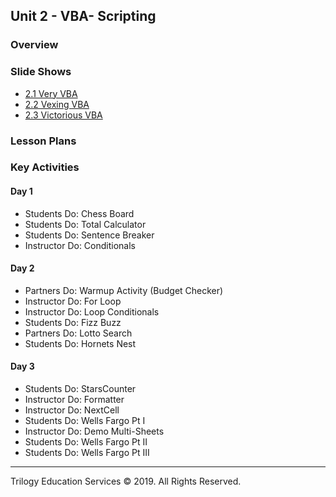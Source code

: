 ## Unit 2 - VBA- Scripting

### Overview

### Slide Shows

* [2.1 Very VBA](https://drive.google.com/open?id=1xpBf7BjM9zxv8pRCe-fxSnTboTgOoQRrp8WraSxKkgQ)
* [2.2 Vexing VBA](https://drive.google.com/open?id=1L-_yIwbWQTkFix_af4cWoKM6fV3-BkStu-GyVqON138)
* [2.3 Victorious VBA](https://drive.google.com/open?id=1SU0xDLa1Cr790iIP_nZI42ypMjF2d1N7IgK-vu8lzI8)

### Lesson Plans

### Key Activities

#### Day 1

* Students Do: Chess Board
* Students Do: Total Calculator
* Students Do: Sentence Breaker
* Instructor Do: Conditionals

#### Day 2

* Partners Do: Warmup Activity (Budget Checker)
* Instructor Do: For Loop
* Instructor Do: Loop Conditionals
* Students Do: Fizz Buzz
* Partners Do: Lotto Search
* Students Do: Hornets Nest

#### Day 3

* Students Do: StarsCounter
* Instructor Do: Formatter
* Instructor Do: NextCell
* Students Do: Wells Fargo Pt I
* Instructor Do: Demo Multi-Sheets
* Students Do: Wells Fargo Pt II
* Students Do: Wells Fargo Pt III

- - -

Trilogy Education Services © 2019. All Rights Reserved.
